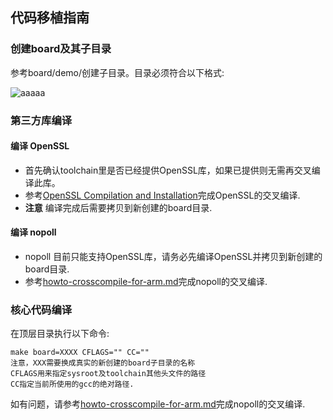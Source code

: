 ## 代码移植指南

### 创建board及其子目录

参考board/demo/创建子目录。目录必须符合以下格式:

![aaaaa](https://cdn-pri.nlark.com/lark/0/2018/png/16055/1544666677758-b674111e-3a70-4b69-9a1c-fe126fcac771.png)

### 第三方库编译

#### 编译 OpenSSL

* 首先确认toolchain里是否已经提供OpenSSL库，如果已提供则无需再交叉编译此库。
* 参考[OpenSSL Compilation and Installation](https://wiki.openssl.org/index.php/Compilation_and_Installation#ARM)完成OpenSSL的交叉编译.
* **注意** 编译完成后需要拷贝到新创建的board目录.

#### 编译 nopoll

* nopoll 目前只能支持OpenSSL库，请务必先编译OpenSSL并拷贝到新创建的board目录.
* 参考[howto-crosscompile-for-arm.md](https://github.com/alibaba/iot_remote_access/tree/master/docs/howto-crosscompile-for-arm.md)完成nopoll的交叉编译.

### 核心代码编译

在顶层目录执行以下命令:
```shell
make board=XXXX CFLAGS="" CC=""
注意，XXX需要换成真实的新创建的board子目录的名称
CFLAGS用来指定sysroot及toolchain其他头文件的路径
CC指定当前所使用的gcc的绝对路径.
```

如有问题，请参考[howto-crosscompile-for-arm.md](https://github.com/alibaba/iot_remote_access/tree/master/docs/howto-crosscompile-for-arm.md)完成nopoll的交叉编译.

